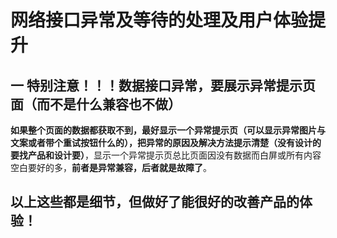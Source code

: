 # 网络接口异常及等待的处理及用户体验提升

## 一 特别注意！！！数据接口异常，要展示异常提示页面（而不是什么兼容也不做）
**如果整个页面的数据都获取不到，最好显示一个异常提示页（可以显示异常图片与文案或者带个重试按钮什么的），把异常的原因及解决方法提示清楚（没有设计的要找产品和设计要）**，显示一个异常提示页总比页面因没有数据而白屏或所有内容空白要好的多，**前者是异常兼容，后者就是故障了**。


## 以上这些都是细节，但做好了能很好的改善产品的体验！